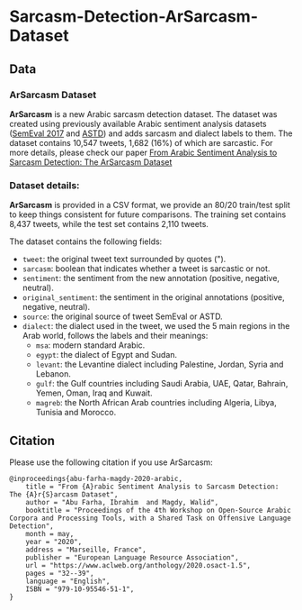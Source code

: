 # Sarcasm-Detection-ArSarcasm-Dataset

## Data
### ArSarcasm Dataset

**ArSarcasm** is a new Arabic sarcasm detection dataset. The dataset was created using previously available Arabic sentiment analysis datasets ([SemEval 2017](https://www.aclweb.org/anthology/S17-2088.pdf) and [ASTD](https://www.aclweb.org/anthology/D15-1299.pdf)) and adds sarcasm and dialect labels to them.
The dataset contains 10,547 tweets, 1,682 (16\%) of which are sarcastic. For more details, please check our paper [From Arabic Sentiment Analysis to Sarcasm Detection: The ArSarcasm Dataset](https://www.aclweb.org/anthology/2020.osact-1.5/)

### Dataset details:
**ArSarcasm** is provided in a CSV format, we provide an 80/20 train/test split to keep things consistent for future comparisons. The training set contains 8,437 tweets, while the test set contains 2,110 tweets.

The dataset contains the following fields:
* `tweet`: the original tweet text surrounded by quotes (").
* `sarcasm`: boolean that indicates whether a tweet is sarcastic or not.
* `sentiment`: the sentiment from the new annotation (positive, negative, neutral).
* `original_sentiment`: the sentiment in the original annotations (positive, negative, neutral).
* `source`: the original source of tweet SemEval or ASTD.
* `dialect`: the dialect used in the tweet, we used the 5 main regions in the Arab world, follows the labels and their meanings:
  * `msa`: modern standard Arabic.
  * `egypt`: the dialect of Egypt and Sudan.
  * `levant`: the Levantine dialect including Palestine, Jordan, Syria and Lebanon.
  * `gulf`: the Gulf countries including Saudi Arabia, UAE, Qatar, Bahrain, Yemen, Oman, Iraq and Kuwait.
  * `magreb`: the North African Arab countries including Algeria, Libya, Tunisia and Morocco.


## Citation
Please use the following citation if you use ArSarcasm:
```
@inproceedings{abu-farha-magdy-2020-arabic,
    title = "From {A}rabic Sentiment Analysis to Sarcasm Detection: The {A}r{S}arcasm Dataset",
    author = "Abu Farha, Ibrahim  and Magdy, Walid",
    booktitle = "Proceedings of the 4th Workshop on Open-Source Arabic Corpora and Processing Tools, with a Shared Task on Offensive Language Detection",
    month = may,
    year = "2020",
    address = "Marseille, France",
    publisher = "European Language Resource Association",
    url = "https://www.aclweb.org/anthology/2020.osact-1.5",
    pages = "32--39",
    language = "English",
    ISBN = "979-10-95546-51-1",
}
